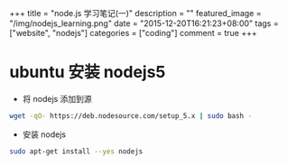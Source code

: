 +++
title = "node.js 学习笔记(一)"
description = ""
featured_image = "/img/nodejs_learning.png"
date = "2015-12-20T16:21:23+08:00"
tags = ["website", "nodejs"]
categories = ["coding"]
comment = true
+++

# ubuntu 安装 nodejs5

- 将 nodejs 添加到源

```bash
wget -qO- https://deb.nodesource.com/setup_5.x | sudo bash -
```

- 安装 nodejs

```bash
sudo apt-get install --yes nodejs
```
